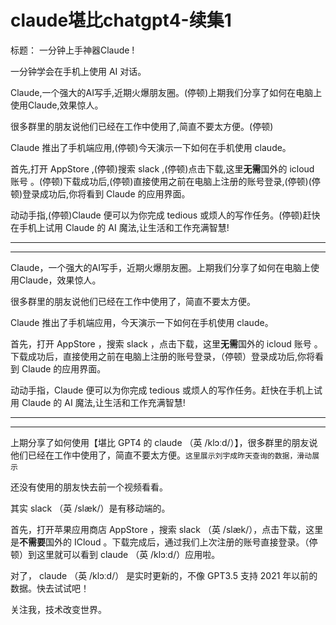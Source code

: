 # claude堪比chatgpt4-续集1

标题： 一分钟上手神器Claude !

一分钟学会在手机上使用 AI 对话。




Claude,一个强大的AI写手,近期火爆朋友圈。(停顿)上期我们分享了如何在电脑上使用Claude,效果惊人。  

很多群里的朋友说他们已经在工作中使用了,简直不要太方便。(停顿)

Claude 推出了手机端应用,(停顿)今天演示一下如何在手机使用 claude。

首先,打开 AppStore ,(停顿)搜索 slack ,(停顿)点击下载,这里**无需**国外的 icloud 账号 。(停顿)下载成功后,(停顿)直接使用之前在电脑上注册的账号登录,(停顿)(停顿)登录成功后,你将看到 Claude 的应用界面。 

动动手指,(停顿)Claude 便可以为你完成 tedious 或烦人的写作任务。(停顿)赶快在手机上试用 Claude 的 AI 魔法,让生活和工作充满智慧!


---
---



Claude，一个强大的AI写手，近期火爆朋友圈。上期我们分享了如何在电脑上使用Claude，效果惊人。 

很多群里的朋友说他们已经在工作中使用了，简直不要太方便。

Claude 推出了手机端应用，今天演示一下如何在手机使用 claude。

首先，打开 AppStore ，搜索 slack ，点击下载，这里**无需**国外的 icloud 账号 。下载成功后，直接使用之前在电脑上注册的账号登录，（停顿）登录成功后,你将看到 Claude 的应用界面。

动动手指，Claude 便可以为你完成 tedious 或烦人的写作任务。赶快在手机上试用 Claude 的 AI 魔法,让生活和工作充满智慧!





---
---


上期分享了如何使用【堪比 GPT4 的 claude （英 /klɔːd/）】，很多群里的朋友说他们已经在工作中使用了，简直不要太方便。`这里展示刘宇成昨天查询的数据，滑动展示`

还没有使用的朋友快去前一个视频看看。

其实 slack （英 /slæk/）是有移动端的。

首先，打开苹果应用商店 AppStore ，搜索 slack （英 /slæk/），点击下载，这里是**不需要**国外的 ICloud 。下载完成后，通过我们上次注册的账号直接登录。（停顿）到这里就可以看到  claude （英 /klɔːd/）应用啦。


对了， claude （英 /klɔːd/） 是实时更新的，不像 GPT3.5 支持 2021 年以前的数据。快去试试吧！





关注我，技术改变世界。



